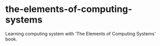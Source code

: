 # the-elements-of-computing-systems
Learning computing system with 'The Elements of Computing Systems' book.
